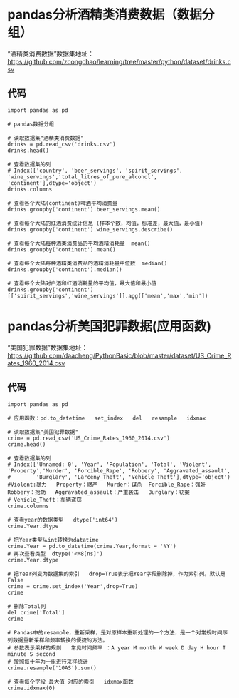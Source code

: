 # pandas分析酒精类消费数据（数据分组）
“酒精类消费数据”数据集地址：https://github.com/zcongchao/learning/tree/master/python/dataset/drinks.csv

## 代码

    import pandas as pd

    # pandas数据分组

    # 读取数据集"酒精类消费数据"
    drinks = pd.read_csv('drinks.csv')
    drinks.head()

    # 查看数据集的列
    # Index(['country', 'beer_servings', 'spirit_servings', 'wine_servings','total_litres_of_pure_alcohol', 'continent'],dtype='object')
    drinks.columns

    # 查看各个大陆(continent)啤酒平均消费量
    drinks.groupby('continent').beer_servings.mean()

    # 查看每个大陆的红酒消费统计信息 (样本个数，均值，标准差，最大值，最小值)
    drinks.groupby('continent').wine_servings.describe()

    # 查看每个大陆每种酒类消费品的平均酒精消耗量  mean()
    drinks.groupby('continent').mean()

    # 查看每个大陆每种酒精类消费品的酒精消耗量中位数  median()
    drinks.groupby('continent').median()

    # 查看每个大陆对白酒和红酒消耗量的平均值，最大值和最小值
    drinks.groupby('continent')[['spirit_servings','wine_servings']].agg(['mean','max','min'])
    
# pandas分析美国犯罪数据(应用函数)
“美国犯罪数据”数据集地址：https://github.com/daacheng/PythonBasic/blob/master/dataset/US_Crime_Rates_1960_2014.csv

## 代码

    import pandas as pd

    # 应用函数：pd.to_datetime   set_index   del   resample   idxmax

    # 读取数据集"美国犯罪数据"
    crime = pd.read_csv('US_Crime_Rates_1960_2014.csv')
    crime.head()

    # 查看数据集的列
    # Index(['Unnamed: 0', 'Year', 'Population', 'Total', 'Violent', 'Property','Murder', 'Forcible_Rape', 'Robbery', 'Aggravated_assault',
    #        'Burglary', 'Larceny_Theft', 'Vehicle_Theft'],dtype='object')
    #Violent:暴力   Property：财产   Murder：谋杀  Forcible_Rape：强奸  Robbery：抢劫   Aggravated_assault：严重袭击   Burglary：窃案
    # Vehicle_Theft：车辆盗窃
    crime.columns

    # 查看year的数据类型   dtype('int64')
    crime.Year.dtype

    # 把Year类型从int转换为datatime
    crime.Year = pd.to_datetime(crime.Year,format = '%Y')
    # 再次查看类型  dtype('<M8[ns]')
    crime.Year.dtype

    # 把Year列变为数据集的索引   drop=True表示把Year字段删除掉，作为索引列。默认是False
    crime = crime.set_index('Year',drop=True)
    crime

    # 删除Total列
    del crime['Total']
    crime

    # Pandas中的resample，重新采样，是对原样本重新处理的一个方法，是一个对常规时间序列数据重新采样和频率转换的便捷的方法。
    # 参数表示采样的规则   常见时间频率 ：A year M month W week D day H hour T minute S second
    # 按照每十年为一组进行采样统计
    crime.resample('10AS').sum()

    # 查看每个字段 最大值 对应的索引   idxmax函数
    crime.idxmax(0)

